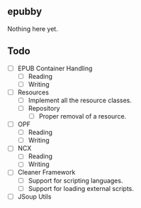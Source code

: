 ## epubby

Nothing here yet.

## Todo

- [ ] EPUB Container Handling
    - [ ] Reading
    - [ ] Writing
- [ ] Resources
    - [ ] Implement all the resource classes.
    - [ ] Repository
        - [ ] Proper removal of a resource.
- [ ] OPF
    - [ ] Reading
    - [ ] Writing
- [ ] NCX
    - [ ] Reading
    - [ ] Writing
- [ ] Cleaner Framework
    - [ ] Support for scripting languages.
    - [ ] Support for loading external scripts.
- [ ] JSoup Utils